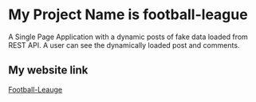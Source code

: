 # My Project Name is football-league
A Single Page Application with a dynamic posts of fake data loaded from REST API. A user can see the dynamically loaded post and comments.



## My website link
[Football-Leauge](https://604a50d0b58a9a009b0f3dc6--eager-golick-46ddd9.netlify.app/)

